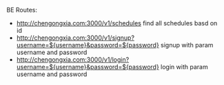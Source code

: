 BE Routes:
* http://chengongxia.com:3000/v1/schedules  find all schedules basd on id
* http://chengongxia.com:3000/v1/signup?username=${username}&password=${password} signup with param username and password
* http://chengongxia.com:3000/v1/login?username=${username}&password=${password} login with param username and password
